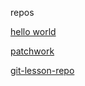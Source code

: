 repos

[hello world](https://github.com/admrid/hello-world)

[patchwork](https://github.com/admrid/patchwork)

[git-lesson-repo](https://github.com/admrid/git-lesson-repository)
